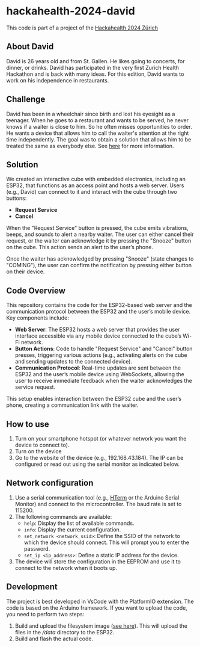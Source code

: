 # hackahealth-2024-david
This code is part of a project of the [Hackahealth 2024 Zürich](https://www.hackahealth.ch/)

## About David
David is 26 years old and from St. Gallen. He likes going to concerts, for dinner, or drinks. David has participated in the very first Zurich Health Hackathon and is back with many ideas. For this edition, David wants to work on his independence in restaurants.

## Challenge
David has been in a wheelchair since birth and lost his eyesight as a teenager. When he goes to a restaurant and wants to be served, he never knows if a waiter is close to him. So he often misses opportunities to order. He wants a device that allows him to call the waiter's attention at the right time independently. The goal was to obtain a solution that allows him to be treated the same as everybody else. See [here](https://www.hackahealth.ch/project-david-2024) for more information.

## Solution
We created an interactive cube with embedded electronics, including an ESP32, that functions as an access point and hosts a web server. Users (e.g., David) can connect to it and interact with the cube through two buttons:
- **Request Service**
- **Cancel**

When the "Request Service" button is pressed, the cube emits vibrations, beeps, and sounds to alert a nearby waiter. The user can either cancel their request, or the waiter can acknowledge it by pressing the "Snooze" button on the cube. This action sends an alert to the user’s phone.

Once the waiter has acknowledged by pressing "Snooze" (state changes to "COMING"), the user can confirm the notification by pressing either button on their device.

## Code Overview
This repository contains the code for the ESP32-based web server and the communication protocol between the ESP32 and the user’s mobile device. Key components include:
- **Web Server**: The ESP32 hosts a web server that provides the user interface accessible via any mobile device connected to the cube’s Wi-Fi network.
- **Button Actions**: Code to handle "Request Service" and "Cancel" button presses, triggering various actions (e.g., activating alerts on the cube and sending updates to the connected device).
- **Communication Protocol**: Real-time updates are sent between the ESP32 and the user’s mobile device using WebSockets, allowing the user to receive immediate feedback when the waiter acknowledges the service request.

This setup enables interaction between the ESP32 cube and the user’s phone, creating a communication link with the waiter.

## How to use
1. Turn on your smartphone hotspot (or whatever network you want the device to connect to).
2. Turn on the device 
3. Go to the website of the device (e.g., 192.168.43.184). The IP can be configured or read out using the serial monitor as indicated below. 

## Network configuration
1. Use a serial communication tool (e.g., [HTerm](https://www.der-hammer.info/pages/terminal.html) or the Arduino Serial Monitor) and connect to the microcontroller. The baud rate is set to 115200.
2. The following commands are available:
    - `help`: Display the list of available commands.
    - `info`: Display the current configuration.
    - `set_network <network_ssid>`: Define the SSID of the network to which the device should connect. This will prompt you to enter the password.
    - `set_ip <ip_address>`: Define a static IP address for the device.
3. The device will store the configuration in the EEPROM and use it to connect to the network when it boots up.


## Development
The project is best developed in VsCode with the PlatformIO extension. The code is based on the Arduino framework. If you want to upload the code, you need to perform two steps:

1. Build and upload the filesystem image ([see here](https://randomnerdtutorials.com/esp32-vs-code-platformio-spiffs/)). This will upload the files in the */data* directory to the ESP32.
2. Build and flash the actual code.